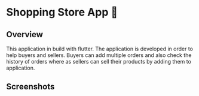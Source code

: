 # Shopping Store App 👜

## Overview
This application in build with flutter. The application is developed in order to help buyers and sellers. Buyers can add multiple orders and also check the history of orders where as sellers can sell their products by adding them to application.

## Screenshots
